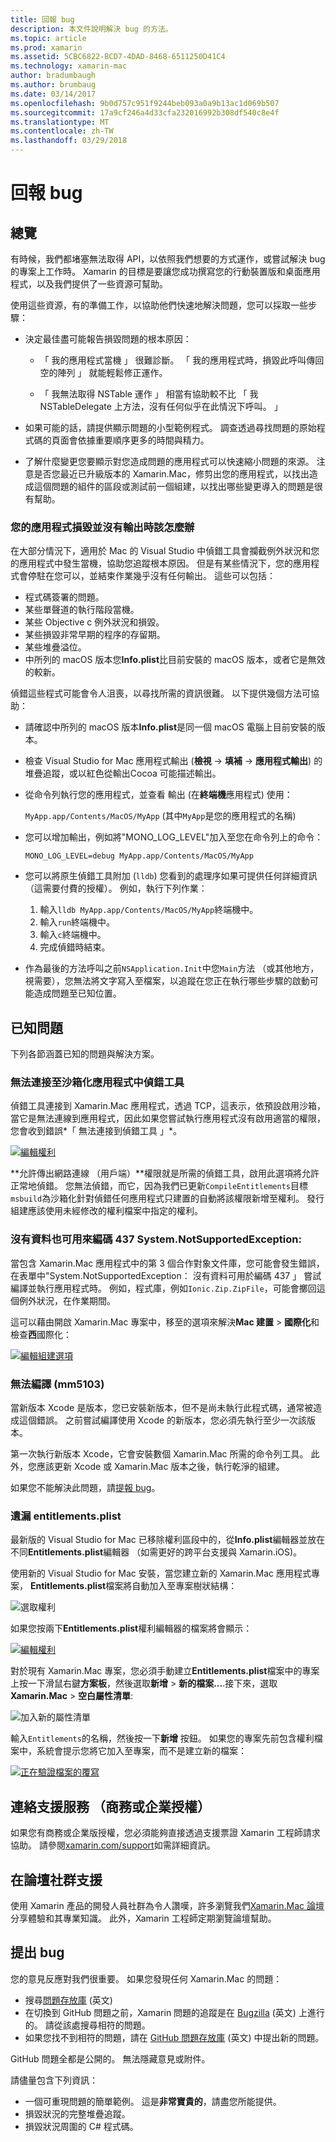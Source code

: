 ```yaml
---
title: 回報 bug
description: 本文件說明解決 bug 的方法。
ms.topic: article
ms.prod: xamarin
ms.assetid: 5CBC6822-BCD7-4DAD-8468-6511250D41C4
ms.technology: xamarin-mac
author: bradumbaugh
ms.author: brumbaug
ms.date: 03/14/2017
ms.openlocfilehash: 9b0d757c951f9244beb093a0a9b13ac1d069b507
ms.sourcegitcommit: 17a9cf246a4d33cfa232016992b308df540c8e4f
ms.translationtype: MT
ms.contentlocale: zh-TW
ms.lasthandoff: 03/29/2018
---
```

# <a name="reporting-bugs"></a>回報 bug

## <a name="overview"></a>總覽

有時候，我們都堵塞無法取得 API，以依照我們想要的方式運作，或嘗試解決 bug 的專案上工作時。 Xamarin 的目標是要讓您成功撰寫您的行動裝置版和桌面應用程式，以及我們提供了一些資源可幫助。

使用這些資源，有的準備工作，以協助他們快速地解決問題，您可以採取一些步驟：

- 決定最佳盡可能報告損毀問題的根本原因：
 
     - 「 我的應用程式當機 」 很難診斷。 「 我的應用程式時，損毀此呼叫傳回空的陣列 」 就能輕鬆修正運作。

     - 「 我無法取得 NSTable 運作 」 相當有協助較不比 「 我 NSTableDelegate 上方法，沒有任何似乎在此情況下呼叫。 」

- 如果可能的話，請提供顯示問題的小型範例程式。 調查透過尋找問題的原始程式碼的頁面會依據重要順序更多的時間與精力。

- 了解什麼變更您要顯示對您造成問題的應用程式可以快速縮小問題的來源。 注意是否您最近已升級版本的 Xamarin.Mac，修剪出您的應用程式，以找出造成這個問題的組件的區段或測試前一個組建，以找出哪些變更導入的問題是很有幫助。


### <a name="what-to-do-when-your-app-crashes-with-no-output"></a>您的應用程式損毀並沒有輸出時該怎麼辦

在大部分情況下，適用於 Mac 的 Visual Studio 中偵錯工具會攔截例外狀況和您的應用程式中發生當機，協助您追蹤根本原因。 但是有某些情況下，您的應用程式會停駐在您可以，並結束作業幾乎沒有任何輸出。 這些可以包括：

- 程式碼簽署的問題。
- 某些單聲道的執行階段當機。
- 某些 Objective c 例外狀況和損毀。
- 某些損毀非常早期的程序的存留期。
- 某些堆疊溢位。
- 中所列的 macOS 版本您**Info.plist**比目前安裝的 macOS 版本，或者它是無效的較新。

偵錯這些程式可能會令人沮喪，以尋找所需的資訊很難。 以下提供幾個方法可協助：

- 請確認中所列的 macOS 版本**Info.plist**是同一個 macOS 電腦上目前安裝的版本。
- 檢查 Visual Studio for Mac 應用程式輸出 (**檢視** -> **填補** -> **應用程式輸出**) 的堆疊追蹤，或以紅色從輸出Cocoa 可能描述輸出。
- 從命令列執行您的應用程式，並查看 輸出 (在**終端機**應用程式) 使用： 

     `MyApp.app/Contents/MacOS/MyApp` (其中`MyApp`是您的應用程式的名稱)
- 您可以增加輸出，例如將"MONO_LOG_LEVEL"加入至您在命令列上的命令： 

     `MONO_LOG_LEVEL=debug MyApp.app/Contents/MacOS/MyApp`
- 您可以將原生偵錯工具附加 (`lldb`) 您看到的處理序如果可提供任何詳細資訊 （這需要付費的授權）。 例如，執行下列作業：

    1. 輸入`lldb MyApp.app/Contents/MacOS/MyApp`終端機中。
    2. 輸入`run`終端機中。
    3. 輸入`c`終端機中。
    4. 完成偵錯時結束。
- 作為最後的方法呼叫之前`NSApplication.Init`中您`Main`方法 （或其他地方，視需要），您無法將文字寫入至檔案，以追蹤在您正在執行哪些步驟的啟動可能造成問題至已知位置。

## <a name="known-issues"></a>已知問題

下列各節涵蓋已知的問題與解決方案。

### <a name="unable-to-connect-to-the-debugger-in-sandboxed-apps"></a>無法連接至沙箱化應用程式中偵錯工具

偵錯工具連接到 Xamarin.Mac 應用程式，透過 TCP，這表示，依預設啟用沙箱，當它是無法連線到應用程式，因此如果您嘗試執行應用程式沒有啟用適當的權限，您會收到錯誤*「 無法連接到偵錯工具 」*。 

[![編輯權利](troubleshooting-images/debug01.png "編輯權利")](troubleshooting-images/debug01-large.png#lightbox)

**允許傳出網路連線 （用戶端）**權限就是所需的偵錯工具，啟用此選項將允許正常地偵錯。 您無法偵錯，而它，因為我們已更新`CompileEntitlements`目標`msbuild`為沙箱化針對偵錯任何應用程式只建置的自動將該權限新增至權利。 發行組建應該使用未經修改的權利檔案中指定的權利。

### <a name="systemnotsupportedexception-no-data-is-available-for-encoding-437"></a>沒有資料也可用來編碼 437 System.NotSupportedException:
 
當包含 Xamarin.Mac 應用程式中的第 3 個合作對象文件庫，您可能會發生錯誤，在表單中"System.NotSupportedException： 沒有資料可用於編碼 437 」 嘗試編譯並執行應用程式時。 例如，程式庫，例如`Ionic.Zip.ZipFile`，可能會擲回這個例外狀況，在作業期間。

這可以藉由開啟 Xamarin.Mac 專案中，移至的選項來解決**Mac 建置** > **國際化**和檢查**西**國際化：

[![編輯組建選項](troubleshooting-images/issue01.png "編輯組建選項")](troubleshooting-images/issue01-large.png#lightbox)

### <a name="failed-to-compile-mm5103"></a>無法編譯 (mm5103)

當新版本 Xcode 是版本，您已安裝新版本，但不是尚未執行此程式碼，通常被造成這個錯誤。 之前嘗試編譯使用 Xcode 的新版本，您必須先執行至少一次該版本。

第一次執行新版本 Xcode，它會安裝數個 Xamarin.Mac 所需的命令列工具。 此外，您應該更新 Xcode 或 Xamarin.Mac 版本之後，執行乾淨的組建。

如果您不能解決此問題，請[提報 bug](#filing-a-bug)。

### <a name="missing-entitlementsplist"></a>遺漏 entitlements.plist

最新版的 Visual Studio for Mac 已移除權利區段中的，從**Info.plist**編輯器並放在不同**Entitlements.plist**編輯器 （如需更好的跨平台支援與 Xamarin.iOS)。

使用新的 Visual Studio for Mac 安裝，當您建立新的 Xamarin.Mac 應用程式專案， **Entitlements.plist**檔案將自動加入至專案樹狀結構：

![選取權利](troubleshooting-images/entitlements01.png "選取權利")

如果您按兩下**Entitlements.plist**權利編輯器的檔案將會顯示：

[![編輯權利](troubleshooting-images/entitlements02.png "編輯權利")](troubleshooting-images/entitlements02-large.png#lightbox)

對於現有 Xamarin.Mac 專案，您必須手動建立**Entitlements.plist**檔案中的專案上按一下滑鼠右鍵**方案板**，然後選取**新增**  > **新的檔案...**.接下來，選取**Xamarin.Mac** > **空白屬性清單**:

![加入新的屬性清單](troubleshooting-images/entitlements03.png "加入新的屬性清單")

輸入`Entitlements`的名稱，然後按一下**新增** 按鈕。 如果您的專案先前包含權利檔案中，系統會提示您將它加入至專案，而不是建立新的檔案：

[![正在驗證檔案的覆寫](troubleshooting-images/entitlements04.png "驗證檔案的覆寫")](troubleshooting-images/entitlements04-large.png#lightbox)

## <a name="contacting-support-business-or-enterprise-licenses"></a>連絡支援服務 （商務或企業授權）

如果您有商務或企業版授權，您必須能夠直接透過支援票證 Xamarin 工程師請求協助。 請參閱[xamarin.com/support](http://xamarin.com/support)如需詳細資訊。

## <a name="community-support-on-the-forums"></a>在論壇社群支援

使用 Xamarin 產品的開發人員社群為令人讚嘆，許多瀏覽我們[Xamarin.Mac 論壇](http://forums.xamarin.com/categories/mac)分享體驗和其專業知識。 此外，Xamarin 工程師定期瀏覽論壇幫助。

<a name="filing-a-bug"/>

## <a name="filing-a-bug"></a>提出 bug

您的意見反應對我們很重要。 如果您發現任何 Xamarin.Mac 的問題：

- 搜尋[問題存放庫](https://github.com/xamarin/xamarin-macios/issues) \(英文\) 
- 在切換到 GitHub 問題之前，Xamarin 問題的追蹤是在 [Bugzilla](https://bugzilla.xamarin.com/describecomponents.cgi) \(英文\) 上進行的。 請從該處搜尋相符的問題。
- 如果您找不到相符的問題，請在 [GitHub 問題存放庫](https://github.com/xamarin/xamarin-macios/issues/new) \(英文\) 中提出新的問題。

GitHub 問題全都是公開的。 無法隱藏意見或附件。 

請儘量包含下列資訊：                                                                                                                                          

- 一個可重現問題的簡單範例。 這是**非常寶貴的**，請盡您所能提供。 
- 損毀狀況的完整堆疊追蹤。
- 損毀狀況周圍的 C# 程式碼。 
